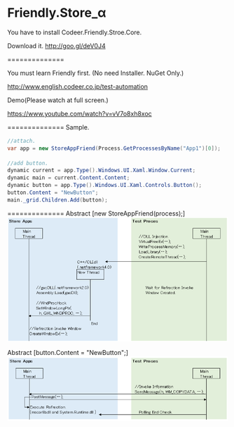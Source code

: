 Friendly.Store_α
==============

You have to install Codeer.Friendly.Stroe.Core.

Download it.
http://goo.gl/deV0J4

==============

You must learn Friendly first.  (No need Installer. NuGet Only.)

http://www.english.codeer.co.jp/test-automation

Demo(Please watch at full screen.)

https://www.youtube.com/watch?v=vV7o8xh8xoc

==============
Sample.
```cs   
//attach.
var app = new StoreAppFriend(Process.GetProcessesByName("App1")[0]);

//add button.
dynamic current = app.Type().Windows.UI.Xaml.Window.Current;
dynamic main = current.Content.Content;
dynamic button = app.Type().Windows.UI.Xaml.Controls.Button();
button.Content = "NewButton";
main._grid.Children.Add(button);
```

==============
Abstract [new StoreAppFriend(process);]
![Attach](ReadMeImages/NewFriend.png)

Abstract [button.Content = "NewButton";]
![Execute](ReadMeImages/Execute.png)

